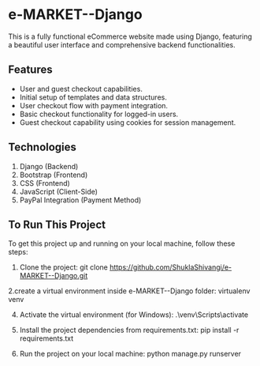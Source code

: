 # e-MARKET--Django
This is a fully functional eCommerce website made using Django, featuring a beautiful user interface and comprehensive backend functionalities.
## Features
- User and guest checkout capabilities.
- Initial setup of templates and data structures.
- User checkout flow with payment integration.
- Basic checkout functionality for logged-in users.
- Guest checkout capability using cookies for session management.

## Technologies
1. Django (Backend)
2. Bootstrap (Frontend)
3. CSS (Frontend)
4. JavaScript (Client-Side)
5. PayPal Integration (Payment Method)
   

## To Run This Project
To get this project up and running on your local machine, follow these steps:

1. Clone the project:
   git clone https://github.com/ShuklaShivangi/e-MARKET--Django.git

2.create a virtual environment inside e-MARKET--Django folder:
   virtualenv venv

4. Activate the virtual environment (for Windows):
   .\venv\Scripts\activate

5. Install the project dependencies from requirements.txt:
   pip install -r requirements.txt

6. Run the project on your local machine:
   python manage.py runserver

